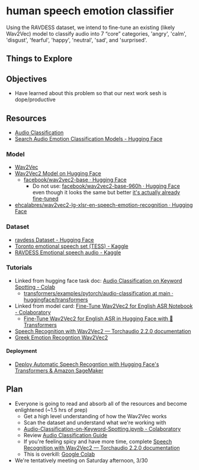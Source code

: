 # human speech emotion classifier

Using the RAVDESS dataset, we intend to fine-tune an existing (likely Wav2Vec) model to classify audio into 7 “core” categories, 'angry', 'calm', 'disgust', 'fearful', 'happy', 'neutral', 'sad', and 'surprised'.

## Things to Explore

## Objectives

- Have learned about this problem so that our next work sesh is dope/productive

## Resources

- [Audio Classification](https://huggingface.co/docs/transformers/en/tasks/audio_classification)
- [Search Audio Emotion Classification Models - Hugging Face](https://huggingface.co/models?pipeline_tag=audio-classification&sort=downloads&search=emotion)

### Model

- [Wav2Vec](https://ai.meta.com/research/impact/wav2vec/#how-it-works)
- [Wav2Vec2 Model on Hugging Face](https://huggingface.co/docs/transformers/en/model_doc/wav2vec2)
  - [facebook/wav2vec2-base · Hugging Face](https://huggingface.co/facebook/wav2vec2-base)
    - Do not use: [facebook/wav2vec2-base-960h · Hugging Face](https://huggingface.co/facebook/wav2vec2-base-960h) even though it looks the same but better [it's actually already fine-tuned](https://huggingface.co/facebook/wav2vec2-base-960h/discussions/3#62e7a0b7ae8b00c198ba1dbe)
- [ehcalabres/wav2vec2-lg-xlsr-en-speech-emotion-recognition · Hugging Face](https://huggingface.co/ehcalabres/wav2vec2-lg-xlsr-en-speech-emotion-recognition)

### Dataset

- [ravdess Dataset - Hugging Face](https://huggingface.co/datasets/narad/ravdess)
- [Toronto emotional speech set (TESS) - Kaggle](https://www.kaggle.com/datasets/ejlok1/toronto-emotional-speech-set-tess)
- [RAVDESS Emotional speech audio - Kaggle](https://www.kaggle.com/datasets/uwrfkaggler/ravdess-emotional-speech-audio)

### Tutorials

- Linked from hugging face task doc: [Audio Classification on Keyword Spotting - Colab](https://colab.research.google.com/github/huggingface/notebooks/blob/main/examples/audio_classification.ipynb)
  - [transformers/examples/pytorch/audio-classification at main · huggingface/transformers](https://github.com/huggingface/transformers/tree/main/examples/pytorch/audio-classification)
- Linked from model card: [Fine-Tune Wav2Vec2 for English ASR Notebook - Colaboratory](https://colab.research.google.com/drive/1FjTsqbYKphl9kL-eILgUc-bl4zVThL8F?usp=sharing)
  - [Fine-Tune Wav2Vec2 for English ASR in Hugging Face with 🤗 Transformers](https://huggingface.co/blog/fine-tune-wav2vec2-english)
- [Speech Recognition with Wav2Vec2 — Torchaudio 2.2.0 documentation](https://pytorch.org/audio/stable/tutorials/speech_recognition_pipeline_tutorial.html)
- [Greek Emotion Recogntion Wav2Vec2](https://colab.research.google.com/github/m3hrdadfi/soxan/blob/main/notebooks/Emotion_recognition_in_Greek_speech_using_Wav2Vec2.ipynb)

#### Deployment

- [Deploy Automatic Speech Recogntion with Hugging Face's Transformers & Amazon SageMaker](https://www.philschmid.de/automatic-speech-recognition-sagemaker)

## Plan

- Everyone is going to read and absorb all of the resources and become enlightened (~1.5 hrs of prep)
  - Get a high level understanding of how the Wav2Vec works
  - Scan the dataset and understand what we're working with
  - [Audio-Classification-on-Keyword-Spotting.ipynb - Colaboratory](https://colab.research.google.com/github/huggingface/notebooks/blob/main/examples/audio_classification.ipynb)
  - Review [Audio Classification Guide](https://huggingface.co/docs/transformers/en/tasks/audio_classification)
  - If you're feeling spicy and have more time, complete [Speech Recognition with Wav2Vec2 — Torchaudio 2.2.0 documentation](https://pytorch.org/audio/stable/tutorials/speech_recognition_pipeline_tutorial.html)
  - This is overkill: [Google Colab](https://colab.research.google.com/github/m3hrdadfi/soxan/blob/main/notebooks/Emotion_recognition_in_Greek_speech_using_Wav2Vec2.ipynb)
- We're tentatively meeting on Saturday afternoon, 3/30
